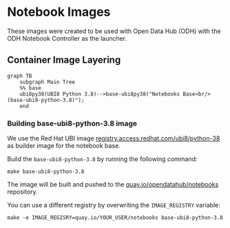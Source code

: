 # Notebook Images

These images were created to be used with Open Data Hub (ODH) with the ODH Notebook Controller as the launcher.

## Container Image Layering
 
```mermaid
graph TB
    subgraph Main Tree
    %% base
    ubi8py38(UBI8 Python 3.8)-->base-ubi8py38("Notebooks Base<br/>(base-ubi8-python-3.8)");
    end
```

### Building base-ubi8-python-3.8 image

We use the Red Hat UBI image [registry.access.redhat.com/ubi8/python-38](https://catalog.redhat.com/software/containers/ubi8/python-38/5dde9cacbed8bd164a0af24a) as builder image for the notebook base.

Build the `base-ubi8-python-3.8` by running the following command:

```shell
make base-ubi8-python-3.8
```

The image will be built and pushed to the [quay.io/opendatahub/notebooks](quay.io/opendatahub/notebooks) repository.

You can use a different registry by overwriting the `IMAGE_REGISTRY` variable:

```shell
make -e IMAGE_REGISRY=quay.io/YOUR_USER/notebooks base-ubi8-python-3.8
```
